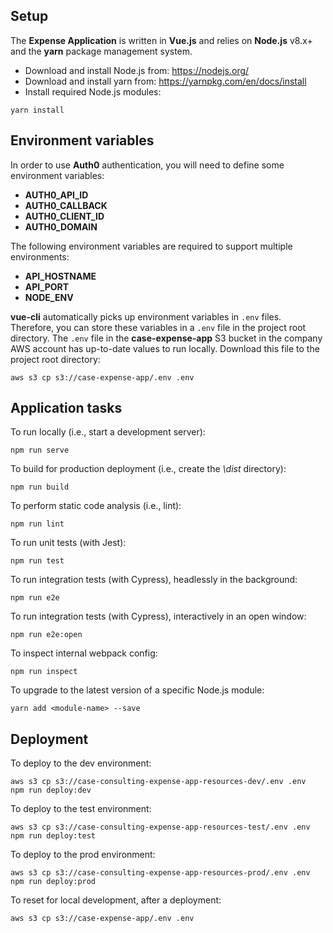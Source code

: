 ## Setup

The **Expense Application** is written in **Vue.js** and relies on **Node.js** v8.x+ and the **yarn** package management system.

* Download and install Node.js from: https://nodejs.org/
* Download and install yarn from: https://yarnpkg.com/en/docs/install
* Install required Node.js modules:

```
yarn install
```

## Environment variables

In order to use **Auth0** authentication, you will need to define some environment variables:

* **AUTH0_API_ID**
* **AUTH0_CALLBACK**
* **AUTH0_CLIENT_ID**
* **AUTH0_DOMAIN**

The following environment variables are required to support multiple environments:

* **API_HOSTNAME**
* **API_PORT**
* **NODE_ENV**

**vue-cli** automatically picks up environment variables in `.env` files. Therefore, you can store these variables in a
`.env` file in the project root directory. The `.env` file in the **case-expense-app** S3 bucket in the company AWS
account has up-to-date values to run locally. Download this file to the project root directory:

```
aws s3 cp s3://case-expense-app/.env .env
```

## Application tasks

To run locally (i.e., start a development server):

```
npm run serve
```

To build for production deployment (i.e., create the _\dist_ directory):

```
npm run build
```

To perform static code analysis (i.e., lint):

```
npm run lint
```

To run unit tests (with Jest):

```
npm run test
```

To run integration tests (with Cypress), headlessly in the background:

```
npm run e2e
```

To run integration tests (with Cypress), interactively in an open window:

```
npm run e2e:open
```

To inspect internal webpack config:

```
npm run inspect
```

To upgrade to the latest version of a specific Node.js module:

```
yarn add <module-name> --save
```

## Deployment

To deploy to the dev environment:

```
aws s3 cp s3://case-consulting-expense-app-resources-dev/.env .env
npm run deploy:dev
```

To deploy to the test environment:

```
aws s3 cp s3://case-consulting-expense-app-resources-test/.env .env
npm run deploy:test
```

To deploy to the prod environment:

```
aws s3 cp s3://case-consulting-expense-app-resources-prod/.env .env
npm run deploy:prod
```

To reset for local development, after a deployment:

```
aws s3 cp s3://case-expense-app/.env .env
```
